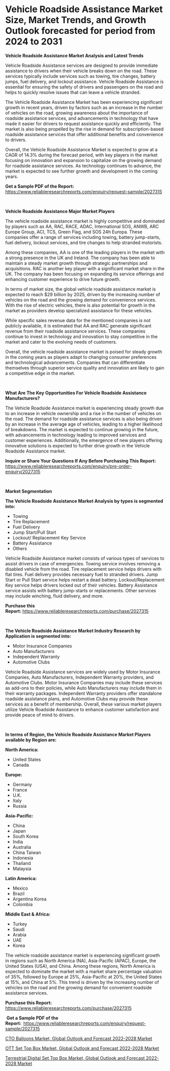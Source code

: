 <p><h1>Vehicle Roadside Assistance Market Size, Market Trends, and Growth Outlook forecasted for period from 2024 to 2031</h1></p><p><strong>Vehicle Roadside Assistance Market Analysis and Latest Trends</strong></p>
<p><p>Vehicle Roadside Assistance services are designed to provide immediate assistance to drivers when their vehicle breaks down on the road. These services typically include services such as towing, tire changes, battery jumps, fuel delivery, and lockout assistance. Vehicle Roadside Assistance is essential for ensuring the safety of drivers and passengers on the road and helps to quickly resolve issues that can leave a vehicle stranded.</p><p>The Vehicle Roadside Assistance Market has been experiencing significant growth in recent years, driven by factors such as an increase in the number of vehicles on the road, growing awareness about the importance of roadside assistance services, and advancements in technology that have made it easier for drivers to request assistance quickly and efficiently. The market is also being propelled by the rise in demand for subscription-based roadside assistance services that offer additional benefits and convenience to drivers.</p><p>Overall, the Vehicle Roadside Assistance Market is expected to grow at a CAGR of 14.3% during the forecast period, with key players in the market focusing on innovation and expansion to capitalize on the growing demand for roadside assistance services. As technology continues to advance, the market is expected to see further growth and development in the coming years.</p></p>
<p><strong>Get a Sample PDF of the Report:&nbsp;</strong> <a href="https://www.reliableresearchreports.com/enquiry/request-sample/2027315">https://www.reliableresearchreports.com/enquiry/request-sample/2027315</a></p>
<p>&nbsp;</p>
<p><strong>Vehicle Roadside Assistance Major Market Players</strong></p>
<p><p>The vehicle roadside assistance market is highly competitive and dominated by players such as AA, RAC, RACE, ADAC, International SOS, ANWB, ARC Europe Group, ACI, TCS, Green Flag, and SOS 24h Europa. These companies offer a range of services including towing, battery jump-starts, fuel delivery, lockout services, and tire changes to help stranded motorists.</p><p>Among these companies, AA is one of the leading players in the market with a strong presence in the UK and Ireland. The company has been able to maintain a steady market growth through strategic partnerships and acquisitions. RAC is another key player with a significant market share in the UK. The company has been focusing on expanding its service offerings and enhancing customer experience to drive future growth.</p><p>In terms of market size, the global vehicle roadside assistance market is expected to reach $29 billion by 2025, driven by the increasing number of vehicles on the road and the growing demand for convenience services. With the rise of electric vehicles, there is also potential for growth in the market as providers develop specialized assistance for these vehicles.</p><p>While specific sales revenue data for the mentioned companies is not publicly available, it is estimated that AA and RAC generate significant revenue from their roadside assistance services. These companies continue to invest in technology and innovation to stay competitive in the market and cater to the evolving needs of customers.</p><p>Overall, the vehicle roadside assistance market is poised for steady growth in the coming years as players adapt to changing consumer preferences and technological advancements. Companies that can differentiate themselves through superior service quality and innovation are likely to gain a competitive edge in the market.</p></p>
<p>&nbsp;</p>
<p><strong>What Are The Key Opportunities For Vehicle Roadside Assistance Manufacturers?</strong></p>
<p><p>The Vehicle Roadside Assistance market is experiencing steady growth due to an increase in vehicle ownership and a rise in the number of vehicles on the road. The demand for roadside assistance services is also being driven by an increase in the average age of vehicles, leading to a higher likelihood of breakdowns. The market is expected to continue growing in the future, with advancements in technology leading to improved services and customer experiences. Additionally, the emergence of new players offering innovative solutions is expected to further drive growth in the Vehicle Roadside Assistance market.</p></p>
<p><strong>Inquire or Share Your Questions If Any Before Purchasing This Report:</strong> <a href="https://www.reliableresearchreports.com/enquiry/pre-order-enquiry/2027315">https://www.reliableresearchreports.com/enquiry/pre-order-enquiry/2027315</a></p>
<p>&nbsp;</p>
<p><strong>Market Segmentation</strong></p>
<p><strong>The Vehicle Roadside Assistance Market Analysis by types is segmented into:</strong></p>
<p><ul><li>Towing</li><li>Tire Replacement</li><li>Fuel Delivery</li><li>Jump Start/Pull Start</li><li>Lockout/ Replacement Key Service</li><li>Battery Assistance</li><li>Others</li></ul></p>
<p><p>Vehicle Roadside Assistance market consists of various types of services to assist drivers in case of emergencies. Towing service involves removing a disabled vehicle from the road. Tire replacement service helps drivers with flat tires. Fuel delivery provides necessary fuel to stranded drivers. Jump Start or Pull Start service helps restart a dead battery. Lockout/Replacement Key service helps drivers locked out of their vehicles. Battery Assistance service assists with battery jump-starts or replacements. Other services may include winching, fluid delivery, and more.</p></p>
<p><strong>Purchase this Report:&nbsp;</strong><a href="https://www.reliableresearchreports.com/purchase/2027315">https://www.reliableresearchreports.com/purchase/2027315</a></p>
<p>&nbsp;</p>
<p><strong>The Vehicle Roadside Assistance Market Industry Research by Application is segmented into:</strong></p>
<p><ul><li>Motor Insurance Companies</li><li>Auto Manufacturers</li><li>Independent Warranty</li><li>Automotive Clubs</li></ul></p>
<p><p>Vehicle Roadside Assistance services are widely used by Motor Insurance Companies, Auto Manufacturers, Independent Warranty providers, and Automotive Clubs. Motor Insurance Companies may include these services as add-ons to their policies, while Auto Manufacturers may include them in their warranty packages. Independent Warranty providers offer standalone roadside assistance plans, and Automotive Clubs may provide these services as a benefit of membership. Overall, these various market players utilize Vehicle Roadside Assistance to enhance customer satisfaction and provide peace of mind to drivers.</p></p>
<p>&nbsp;</p>
<p><strong>In terms of Region, the Vehicle Roadside Assistance Market Players available by Region are:</strong></p>
<p>
    <p> <strong> North America: </strong>
        <ul>
            <li>United States</li>
            <li>Canada</li>
        </ul>
        </p> 
    <p> <strong> Europe: </strong>
        <ul>
            <li>Germany</li>
            <li>France</li>
            <li>U.K.</li>
            <li>Italy</li>
            <li>Russia</li>
        </ul>
        </p> 
    <p> <strong> Asia-Pacific: </strong>
        <ul>
            <li>China</li>
            <li>Japan</li>
            <li>South Korea</li>
            <li>India</li>
            <li>Australia</li>
            <li>China Taiwan</li>
            <li>Indonesia</li>
            <li>Thailand</li>
            <li>Malaysia</li>
        </ul>
        </p> 
    <p> <strong> Latin America: </strong>
        <ul>
            <li>Mexico</li>
            <li>Brazil</li>
            <li>Argentina Korea</li>
            <li>Colombia</li>
        </ul>
        </p> 
    <p> <strong> Middle East & Africa: </strong>
        <ul>
            <li>Turkey</li>
            <li>Saudi</li>
            <li>Arabia</li>
            <li>UAE</li>
            <li>Korea</li>
        </ul>
    </p>
    </p>
<p><p>The vehicle roadside assistance market is experiencing significant growth in regions such as North America (NA), Asia-Pacific (APAC), Europe, the United States (USA), and China. Among these regions, North America is expected to dominate the market with a market share percentage valuation of 35%, followed by Europe at 25%, Asia-Pacific at 20%, the United States at 15%, and China at 5%. This trend is driven by the increasing number of vehicles on the road and the growing demand for convenient roadside assistance services.</p></p>
<p><strong>Purchase this Report: </strong><a href="https://www.reliableresearchreports.com/purchase/2027315">https://www.reliableresearchreports.com/purchase/2027315</a></p>
<p>&nbsp;<strong>Get a Sample PDF of the Report:&nbsp;&nbsp;</strong><a href="https://www.reliableresearchreports.com/enquiry/request-sample/2027315">https://www.reliableresearchreports.com/enquiry/request-sample/2027315</a></p>
<p><strong></strong></p>
<p><p><a href="https://view.publitas.com/reportprime-1/cto-balloons-market-global-outlook-and-forecast-2022-2028-market-size-market-share-and-global-market-analysis-report-2023-2030/">CTO Balloons Market, Global Outlook and Forecast 2022-2028 Market</a></p><p><a href="https://view.publitas.com/reportprime-1/ott-set-top-box-market-global-outlook-and-forecast-2022-2028-market-research-report-provides-thorough-industry-overview-which-offers-an-in-depth-analysis-of-product-trends-and-new-market-divisions/">OTT Set Top Box Market, Global Outlook and Forecast 2022-2028 Market</a></p><p><a href="https://view.publitas.com/reportprime-1/decoding-the-terrestrial-digital-set-top-box-market-global-outlook-and-forecast-2022-2028-market-a-deep-dive-into-the-latest-market-trends-market-segmentation-and-competitive-analysis/">Terrestrial Digital Set Top Box Market, Global Outlook and Forecast 2022-2028 Market</a></p></p>